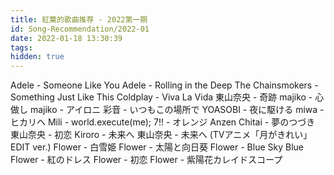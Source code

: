 ```yaml
---
title: 紅葉的歌曲推荐 - 2022第一期
id: Song-Recommendation/2022-01
date: 2022-01-18 13:30:39
tags:
hidden: true
---
```


Adele - Someone Like You
Adele - Rolling in the Deep
The Chainsmokers - Something Just Like This
Coldplay - Viva La Vida
東山奈央 - 奇跡
majiko - 心做し
majiko - アイロニ
彩音 - いつもこの場所で
YOASOBI - 夜に駆ける
miwa - ヒカリヘ
Mili - world.execute(me);
7!! - オレンジ
Anzen Chitai - 夢のつづき
東山奈央 - 初恋
Kiroro - 未来へ
東山奈央 - 未来へ (TVアニメ「月がきれい」EDIT ver.)
Flower - 白雪姫
Flower - 太陽と向日葵
Flower - Blue Sky Blue
Flower - 紅のドレス
Flower - 初恋
Flower - 紫陽花カレイドスコープ
